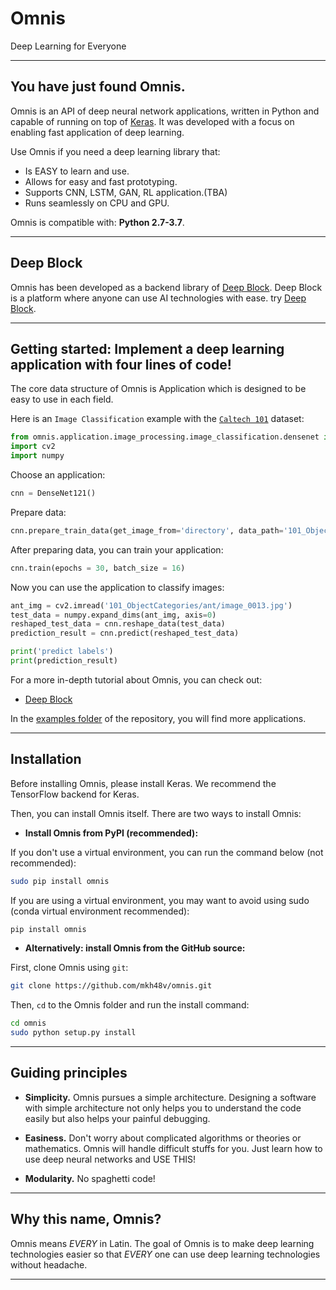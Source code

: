 # Omnis
Deep Learning for Everyone

------------------


## You have just found Omnis.

Omnis is an API of deep neural network applications, written in Python and capable of running on top of [Keras](https://github.com/keras-team/keras). It was developed with a focus on enabling fast application of deep learning.

Use Omnis if you need a deep learning library that:

- Is EASY to learn and use.
- Allows for easy and fast prototyping.
- Supports CNN, LSTM, GAN, RL application.(TBA)
- Runs seamlessly on CPU and GPU.

Omnis is compatible with: __Python 2.7-3.7__.

------------------


## Deep Block

Omnis has been developed as a backend library of [Deep Block](https://deepblock.site). Deep Block is a platform where anyone can use AI technologies with ease. try [Deep Block](https://deepblock.site).

------------------


## Getting started: Implement a deep learning application with four lines of code!

The core data structure of Omnis is Application which is designed to be easy to use in each field.

Here is an `Image Classification` example with the [`Caltech 101`](http://www.vision.caltech.edu/Image_Datasets/Caltech101/) dataset:

```python
from omnis.application.image_processing.image_classification.densenet import DenseNet121
import cv2
import numpy
```

Choose an application:

```python
cnn = DenseNet121()
```

Prepare data:

```python
cnn.prepare_train_data(get_image_from='directory', data_path='101_ObjectCategories')
```

After preparing data, you can train your application:

```python
cnn.train(epochs = 30, batch_size = 16)
```

Now you can use the application to classify images:

```python
ant_img = cv2.imread('101_ObjectCategories/ant/image_0013.jpg')
test_data = numpy.expand_dims(ant_img, axis=0)
reshaped_test_data = cnn.reshape_data(test_data)
prediction_result = cnn.predict(reshaped_test_data)

print('predict labels')
print(prediction_result)
```

For a more in-depth tutorial about Omnis, you can check out:

- [Deep Block](https://deepblock.site)

In the [examples folder](https://github.com/mkh48v/omnis/tree/master/example) of the repository, you will find more applications.

------------------


## Installation

Before installing Omnis, please install Keras. We recommend the TensorFlow backend for Keras.

Then, you can install Omnis itself. There are two ways to install Omnis:

- **Install Omnis from PyPI (recommended):**

If you don't use a virtual environment, you can run the command below (not recommended):

```sh
sudo pip install omnis
```

If you are using a virtual environment, you may want to avoid using sudo (conda virtual environment recommended):

```sh
pip install omnis
```

- **Alternatively: install Omnis from the GitHub source:**

First, clone Omnis using `git`:

```sh
git clone https://github.com/mkh48v/omnis.git
```

 Then, `cd` to the Omnis folder and run the install command:
```sh
cd omnis
sudo python setup.py install
```

------------------


## Guiding principles

- __Simplicity.__ Omnis pursues a simple architecture. Designing a software with simple architecture not only helps you to understand the code easily but also helps your painful debugging.

- __Easiness.__ Don't worry about complicated algorithms or theories or mathematics. Omnis will handle difficult stuffs for you. Just learn how to use deep neural networks and USE THIS!

- __Modularity.__ No spaghetti code!

------------------


## Why this name, Omnis?

Omnis means _EVERY_ in Latin. The goal of Omnis is to make deep learning technologies easier so that _EVERY_ one can use deep learning technologies without headache.

------------------
